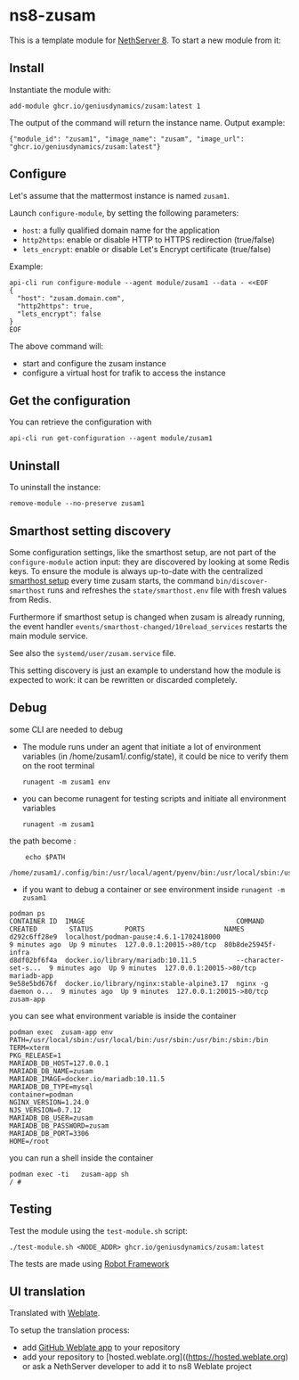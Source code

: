 # ns8-zusam

This is a template module for [NethServer 8](https://github.com/NethServer/ns8-core).
To start a new module from it:

## Install

Instantiate the module with:

    add-module ghcr.io/geniusdynamics/zusam:latest 1

The output of the command will return the instance name.
Output example:

    {"module_id": "zusam1", "image_name": "zusam", "image_url": "ghcr.io/geniusdynamics/zusam:latest"}

## Configure

Let's assume that the mattermost instance is named `zusam1`.

Launch `configure-module`, by setting the following parameters:
- `host`: a fully qualified domain name for the application
- `http2https`: enable or disable HTTP to HTTPS redirection (true/false)
- `lets_encrypt`: enable or disable Let's Encrypt certificate (true/false)


Example:

```
api-cli run configure-module --agent module/zusam1 --data - <<EOF
{
  "host": "zusam.domain.com",
  "http2https": true,
  "lets_encrypt": false
}
EOF
```

The above command will:
- start and configure the zusam instance
- configure a virtual host for trafik to access the instance

## Get the configuration
You can retrieve the configuration with

```
api-cli run get-configuration --agent module/zusam1
```

## Uninstall

To uninstall the instance:

    remove-module --no-preserve zusam1

## Smarthost setting discovery

Some configuration settings, like the smarthost setup, are not part of the
`configure-module` action input: they are discovered by looking at some
Redis keys.  To ensure the module is always up-to-date with the
centralized [smarthost
setup](https://geniusdynamics.github.io/ns8-core/core/smarthost/) every time
zusam starts, the command `bin/discover-smarthost` runs and refreshes
the `state/smarthost.env` file with fresh values from Redis.

Furthermore if smarthost setup is changed when zusam is already
running, the event handler `events/smarthost-changed/10reload_services`
restarts the main module service.

See also the `systemd/user/zusam.service` file.

This setting discovery is just an example to understand how the module is
expected to work: it can be rewritten or discarded completely.

## Debug

some CLI are needed to debug

- The module runs under an agent that initiate a lot of environment variables (in /home/zusam1/.config/state), it could be nice to verify them
on the root terminal

    `runagent -m zusam1 env`

- you can become runagent for testing scripts and initiate all environment variables
  
    `runagent -m zusam1`

 the path become : 
```
    echo $PATH
    /home/zusam1/.config/bin:/usr/local/agent/pyenv/bin:/usr/local/sbin:/usr/local/bin:/usr/sbin:/usr/bin:/usr/
```

- if you want to debug a container or see environment inside
 `runagent -m zusam1`
 ```
podman ps
CONTAINER ID  IMAGE                                      COMMAND               CREATED        STATUS        PORTS                    NAMES
d292c6ff28e9  localhost/podman-pause:4.6.1-1702418000                          9 minutes ago  Up 9 minutes  127.0.0.1:20015->80/tcp  80b8de25945f-infra
d8df02bf6f4a  docker.io/library/mariadb:10.11.5          --character-set-s...  9 minutes ago  Up 9 minutes  127.0.0.1:20015->80/tcp  mariadb-app
9e58e5bd676f  docker.io/library/nginx:stable-alpine3.17  nginx -g daemon o...  9 minutes ago  Up 9 minutes  127.0.0.1:20015->80/tcp  zusam-app
```

you can see what environment variable is inside the container
```
podman exec  zusam-app env
PATH=/usr/local/sbin:/usr/local/bin:/usr/sbin:/usr/bin:/sbin:/bin
TERM=xterm
PKG_RELEASE=1
MARIADB_DB_HOST=127.0.0.1
MARIADB_DB_NAME=zusam
MARIADB_IMAGE=docker.io/mariadb:10.11.5
MARIADB_DB_TYPE=mysql
container=podman
NGINX_VERSION=1.24.0
NJS_VERSION=0.7.12
MARIADB_DB_USER=zusam
MARIADB_DB_PASSWORD=zusam
MARIADB_DB_PORT=3306
HOME=/root
```

you can run a shell inside the container

```
podman exec -ti   zusam-app sh
/ # 
```
## Testing

Test the module using the `test-module.sh` script:


    ./test-module.sh <NODE_ADDR> ghcr.io/geniusdynamics/zusam:latest

The tests are made using [Robot Framework](https://robotframework.org/)

## UI translation

Translated with [Weblate](https://hosted.weblate.org/projects/ns8/).

To setup the translation process:

- add [GitHub Weblate app](https://docs.weblate.org/en/latest/admin/continuous.html#github-setup) to your repository
- add your repository to [hosted.weblate.org]((https://hosted.weblate.org) or ask a NethServer developer to add it to ns8 Weblate project
